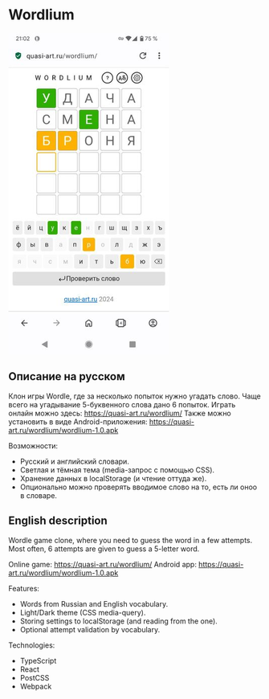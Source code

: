 # Wordlium

![light theme](https://github.com/mishantrop/wordlium/blob/main/webapp/public/screenshots/light-theme.jpg)

## Описание на русском

Клон игры Wordle, где за несколько попыток нужно угадать слово. Чаще всего на угадывание 5-буквенного слова дано 6 попыток.
Играть онлайн можно здесь: https://quasi-art.ru/wordlium/
Также можно установить в виде Android-приложения: https://quasi-art.ru/wordlium/wordlium-1.0.apk

Возможности:
* Русский и английский словари.
* Светлая и тёмная тема (media-запрос с помощью CSS).
* Хранение данных в localStorage (и чтение оттуда же).
* Опционально можно проверять вводимое слово на то, есть ли оноо в словаре.

## English description

Wordle game clone, where you need to guess the word in a few attempts. Most often, 6 attempts are given to guess a 5-letter word.

Online game: https://quasi-art.ru/wordlium/
Android app: https://quasi-art.ru/wordlium/wordlium-1.0.apk

Features:
* Words from Russian and English vocabulary.
* Light/Dark theme (CSS media-query).
* Storing settings to localStorage (and reading from the one).
* Optional attempt validation by vocabulary.

Technologies:
* TypeScript
* React
* PostCSS
* Webpack
